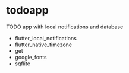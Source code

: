 # todoapp

TODO app with local notifications and database

- flutter_local_notifications
- flutter_native_timezone
- get
- google_fonts
- sqflite
